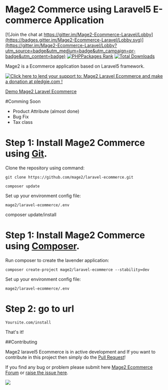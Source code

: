# Mage2 Commerce using Laravel5 E-commerce Application

[![Join the chat at https://gitter.im/Mage2-Ecommerce-Laravel/Lobby](https://badges.gitter.im/Mage2-Ecommerce-Laravel/Lobby.svg)](https://gitter.im/Mage2-Ecommerce-Laravel/Lobby?utm_source=badge&utm_medium=badge&utm_campaign=pr-badge&utm_content=badge) [![PHPPackages Rank](http://phppackages.org/p/mage2/laravel-ecommerce/badge/rank.svg)](http://phppackages.org/p/mage2/laravel-ecommerce) [![Total Downloads](https://poser.pugx.org/mage2/laravel-ecommerce/downloads)](https://packagist.org/packages/mage2/laravel-ecommerce)

Mage2 is a Ecommerce application based on Laravel5 framework.

<a href='https://pledgie.com/campaigns/32940'><img alt='Click here to lend your support to: Mage2 Laravel Ecommerce and make a donation at pledgie.com !' src='https://pledgie.com/campaigns/32940.png?skin_name=chrome' border='0' ></a>

[Demo Mage2 Laravel Ecommerce](http://demo.mage2.website/)

#Comming Soon
* Product Attribute (almost done)
* Bug Fix
* Tax class


# Step 1: Install Mage2 Commerce using [Git](https://git-scm.com/).

Clone the repository using command:

    git clone https://github.com/mage2/laravel-ecommerce.git

    composer update

Set up your environment config file:

    mage2/laravel-ecommerce/.env 

composer update/install 

# Step 1: Install Mage2 Commerce using [Composer](https://getcomposer.org/download/).

Run composer to create the lavender application:

    composer create-project mage2/laravel-ecommerce --stability=dev
    
Set up your environment config file:

    mage2/laravel-ecommerce/.env    

# Step 2: go to url

    Yoursite.com/install
    
That's it!


##Contributing


Mage2 laravel5 Ecommerce is in active development and If you want to contribute in this project then simply do the [Pull Request](https://github.com/mage2/laravel-ecommerce/pulls)!

If you find any bug or problem please submit here [Mage2 Ecommerce Forum](http://mage2.website/forum/) or [raise the issue here](https://github.com/mage2/laravel-ecommerce/issues/new).


[![](https://ga-beacon.appspot.com/UA-79831356-1/laravel-ecommerce?pixel)](https://github.com/mage2/laravel-ecommerce)
